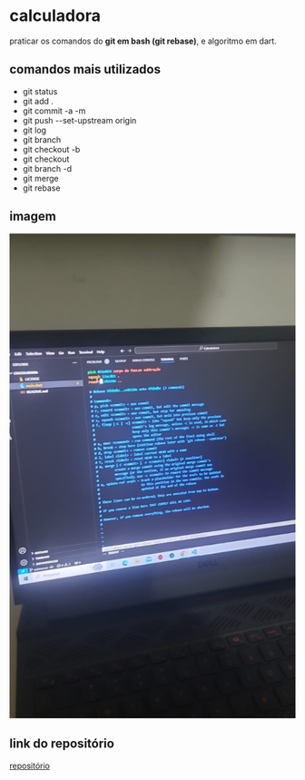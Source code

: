 # calculadora
praticar os comandos do **git em bash (git rebase)**, e algoritmo em dart.

## comandos mais utilizados 
* git status
* git add .
* git commit -a -m 
* git push --set-upstream origin
* git log
* git branch
* git checkout -b
* git checkout
* git branch -d 
* git merge
* git rebase

## imagem

![git rebase](assets\image\rebase.jpg)

## link do repositório
[repositório](https://github.com/ricaciosantanadeAlbuquerque/calculadora)

